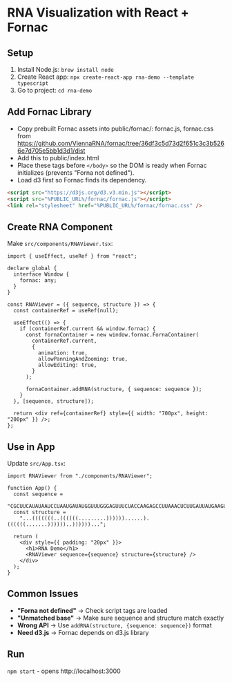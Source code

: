 # RNA Visualization with React + Fornac

## Setup

1. Install Node.js: `brew install node`
2. Create React app: `npx create-react-app rna-demo --template typescript`
3. Go to project: `cd rna-demo`

## Add Fornac Library

- Copy prebuilt Fornac assets into public/fornac/: fornac.js, fornac.css from https://github.com/ViennaRNA/fornac/tree/36df3c5d73d2f651c3c3b5266e7d705e5bb1d3d1/dist
- Add this to public/index.html
- Place these tags before `</body>` so the DOM is ready when Fornac initializes (prevents "Forna not defined").
- Load d3 first so Fornac finds its dependency.

```html
<script src="https://d3js.org/d3.v3.min.js"></script>
<script src="%PUBLIC_URL%/fornac/fornac.js"></script>
<link rel="stylesheet" href="%PUBLIC_URL%/fornac/fornac.css" />
```

## Create RNA Component

Make `src/components/RNAViewer.tsx`:

```tsx
import { useEffect, useRef } from "react";

declare global {
  interface Window {
    fornac: any;
  }
}

const RNAViewer = ({ sequence, structure }) => {
  const containerRef = useRef(null);

  useEffect(() => {
    if (containerRef.current && window.fornac) {
      const fornaContainer = new window.fornac.FornaContainer(
        containerRef.current,
        {
          animation: true,
          allowPanningAndZooming: true,
          allowEditing: true,
        }
      );

      fornaContainer.addRNA(structure, { sequence: sequence });
    }
  }, [sequence, structure]);

  return <div ref={containerRef} style={{ width: "700px", height: "200px" }} />;
};
```

## Use in App

Update `src/App.tsx`:

```tsx
import RNAViewer from "./components/RNAViewer";

function App() {
  const sequence =
    "CGCUUCAUAUAAUCCUAAUGAUAUGGUUUGGGAGUUUCUACCAAGAGCCUUAAACUCUUGAUUAUGAAGUG";
  const structure =
    "...(((((((..((((((.........))))))......).((((((.......))))))..))))))...";

  return (
    <div style={{ padding: "20px" }}>
      <h1>RNA Demo</h1>
      <RNAViewer sequence={sequence} structure={structure} />
    </div>
  );
}
```

## Common Issues

- **"Forna not defined"** → Check script tags are loaded
- **"Unmatched base"** → Make sure sequence and structure match exactly
- **Wrong API** → Use `addRNA(structure, {sequence: sequence})` format
- **Need d3.js** → Fornac depends on d3.js library

## Run

`npm start` - opens http://localhost:3000
